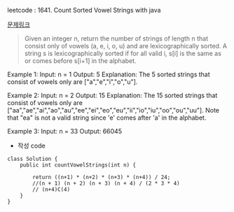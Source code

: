 leetcode : 1641. Count Sorted Vowel Strings
with java

[문제링크](https://leetcode.com/problems/count-sorted-vowel-strings/description/)

> Given an integer n, return the number of strings of length n that consist only of vowels (a, e, i, o, u) and are lexicographically sorted.
> A string s is lexicographically sorted if for all valid i, s[i] is the same as or comes before s[i+1] in the alphabet.

 Example 1:
Input: n = 1
Output: 5
Explanation: The 5 sorted strings that consist of vowels only are ["a","e","i","o","u"].

 Example 2:
Input: n = 2
Output: 15
Explanation: The 15 sorted strings that consist of vowels only are
["aa","ae","ai","ao","au","ee","ei","eo","eu","ii","io","iu","oo","ou","uu"].
Note that "ea" is not a valid string since 'e' comes after 'a' in the alphabet.

Example 3:
Input: n = 33
Output: 66045


* 작성 code
```
class Solution {
    public int countVowelStrings(int n) {
        
        return ((n+1) * (n+2) * (n+3) * (n+4)) / 24; 
        //(n + 1) (n + 2) (n + 3) (n + 4) / (2 * 3 * 4)
        // (n+4)C(4)    
    }
}
```
